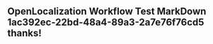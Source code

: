 <properties
ms.topic="hero-topic"
ms.test1="hero-topic"
ms.test2="test"/>

## OpenLocalization Workflow Test MarkDown 1ac392ec-22bd-48a4-89a3-2a7e76f76cd5 thanks!
<!--HONumber=Mar16_HO3-->
